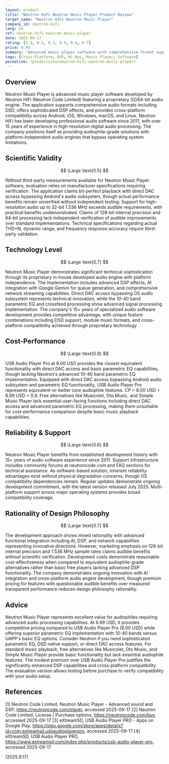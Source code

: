 ```yaml
---
layout: product
title: "Neutron HiFi Neutron Music Player Product Review"
target_name: "Neutron HiFi Neutron Music Player"
company_id: neutron-hifi
lang: en
ref: neutron-hifi-neutron-music-player
date: 2025-09-17
rating: [3.4, 0.5, 0.7, 0.9, 0.6, 0.7]
price: 8.99
summary: "Advanced music player software with comprehensive format support, sophisticated DSP capabilities, and competitive cost-performance among premium audiophile players"
tags: [Cross-Platform, DSP, Hi-Res, Music Player, Software]
permalink: /products/en/neutron-hifi-neutron-music-player/
---
```

## Overview

Neutron Music Player is advanced music player software developed by Neutron HiFi (Neutron Code Limited) featuring a proprietary 32/64-bit audio engine. The application supports comprehensive audio formats including DSD, offers sophisticated DSP effects, and provides cross-platform compatibility across Android, iOS, Windows, macOS, and Linux. Neutron HiFi has been developing professional audio software since 2011, with over 15 years of experience in high-resolution digital audio processing. The company positions itself as providing audiophile-grade solutions with platform-independent audio engines that bypass operating system limitations.

## Scientific Validity

$$ \Large \text{0.5} $$

Without third-party measurements available for Neutron Music Player software, evaluation relies on manufacturer specifications requiring verification. The application claims bit-perfect playback with direct DAC access bypassing Android's audio subsystem, though actual performance benefits remain unverified without independent testing. Support for high-resolution audio up to 32-bit 1.536 MHz exceeds audible requirements, with practical benefits undemonstrated. Claims of 128-bit internal precision and 64-bit processing lack independent verification of audible improvements over standard implementations. Technical specifications regarding actual THD+N, dynamic range, and frequency response accuracy require third-party validation.

## Technology Level

$$ \Large \text{0.7} $$

Neutron Music Player demonstrates significant technical sophistication through its proprietary in-house developed audio engine with platform independence. The implementation includes advanced DSP effects, AI integration with Google Gemini for queue generation, and comprehensive network streaming capabilities. Direct DAC access bypassing OS audio subsystem represents technical innovation, while the 10-40 band parametric EQ and crossfeed processing show advanced signal processing implementation. The company's 15+ years of specialized audio software development provides competitive advantage, with unique feature combinations including DSD support, module music formats, and cross-platform compatibility achieved through proprietary technology.

## Cost-Performance

$$ \Large \text{0.9} $$

USB Audio Player Pro at 8.00 USD provides the closest equivalent functionality with direct DAC access and basic parametric EQ capabilities, though lacking Neutron's advanced 10-40 band parametric EQ implementation. Equipped with direct DAC access bypassing Android audio subsystem and parametric EQ functionality, USB Audio Player Pro represents equivalent-or-better core audiophile features. CP = 8.00 USD ÷ 8.99 USD = 0.9. Free alternatives like Musicolet, Oto Music, and Simple Music Player lack essential user-facing functions including direct DAC access and advanced parametric EQ processing, making them unsuitable for cost-performance comparison despite basic music playback capabilities.

## Reliability & Support

$$ \Large \text{0.6} $$

Neutron Music Player benefits from established development history with 15+ years of audio software experience since 2011. Support infrastructure includes community forums at neutroncode.com and FAQ sections for technical assistance. As software-based solution, inherent reliability advantages exist without physical degradation concerns, though OS compatibility dependencies remain. Regular updates demonstrate ongoing development commitment, with the latest version released July 2025. Multi-platform support across major operating systems provides broad compatibility coverage.

## Rationality of Design Philosophy

$$ \Large \text{0.7} $$

The development approach shows mixed rationality with advanced functional integration including AI, DSP, and network capabilities representing innovative directions. However, marketing emphasis on 128-bit internal precision and 1.536 MHz sample rates claims audible benefits without scientific verification. Development costs demonstrate reasonable cost-effectiveness when compared to equivalent audiophile-grade alternatives rather than basic free players lacking advanced DSP functionality. The company demonstrates ongoing innovation with AI integration and cross-platform audio engine development, though premium pricing for features with questionable audible benefits over measured transparent performance reduces design philosophy rationality.

## Advice

Neutron Music Player represents excellent value for audiophiles requiring advanced audio processing capabilities. At 8.99 USD, it provides competitive pricing compared to USB Audio Player Pro (8.00 USD) while offering superior parametric EQ implementation with 10-40 bands versus UAPP's basic EQ options. Consider Neutron if you need sophisticated parametric EQ, DSD native support, or direct DAC access features. For standard music playback, free alternatives like Musicolet, Oto Music, and Simple Music Player provide basic functionality but lack essential audiophile features. The modest premium over USB Audio Player Pro justifies the significantly enhanced DSP capabilities and cross-platform compatibility. The evaluation version allows testing before purchase to verify compatibility with your audio setup.

## References

[1] Neutron Code Limited, Neutron Music Player - Advanced sound and DSP, https://neutroncode.com/player, accessed 2025-09-17
[2] Neutron Code Limited, License | Purchase options, https://neutroncode.com/buy, accessed 2025-09-17
[3] eXtreamSD, USB Audio Player PRO - Apps on Google Play, https://play.google.com/store/apps/details?id=com.extreamsd.usbaudioplayerpro, accessed 2025-09-17
[4] eXtreamSD, USB Audio Player PRO, https://www.extreamsd.com/index.php/products/usb-audio-player-pro, accessed 2025-09-17

(2025.9.17)
